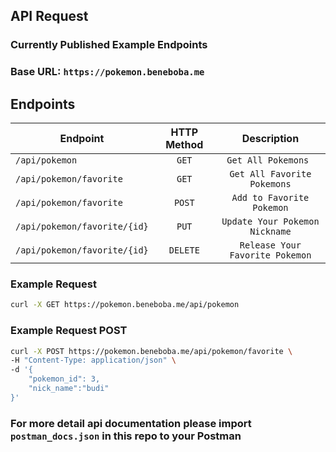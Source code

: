 
## API Request

### Currently Published Example Endpoints
### Base URL: `https://pokemon.beneboba.me`

## Endpoints
| Endpoint                    | HTTP Method |           Description           |
|-----------------------------|:-----------:|:-------------------------------:|
| `/api/pokemon`              |    `GET`    |       `Get All Pokemons `       |
| `/api/pokemon/favorite`     |    `GET`    |   `Get All Favorite Pokemons`   |
| `/api/pokemon/favorite`     |   `POST`    |    `Add to Favorite Pokemon`    |
| `/api/pokemon/favorite/{id}` |    `PUT`    | `Update Your Pokemon Nickname`  |
| `/api/pokemon/favorite/{id}` |  `DELETE`   | `Release Your Favorite Pokemon` |

### Example Request
```bash
curl -X GET https://pokemon.beneboba.me/api/pokemon
```

### Example Request POST
```bash
curl -X POST https://pokemon.beneboba.me/api/pokemon/favorite \
-H "Content-Type: application/json" \
-d '{
    "pokemon_id": 3,
    "nick_name":"budi"
}'
```

### For more detail api documentation please import `postman_docs.json` in this repo to your Postman
